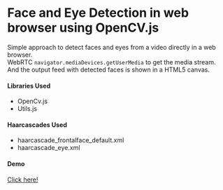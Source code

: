 # Face and Eye Detection in web browser using OpenCV.js 

Simple approach to detect faces and eyes from a video directly in a web browser.  
WebRTC `navigator.mediaDevices.getUserMedia` to get the media stream.  
And the output feed with detected faces is shown in a HTML5 canvas.

#### Libraries Used
* OpenCv.js
* Utils.js

#### Haarcascades Used
* haarcascade_frontalface_default.xml
* haarcascade_eye.xml

#### Demo
[Click here!](https://anish-g.github.io/Face-detection-in-web-browsers-using-OpenCV.js/)
